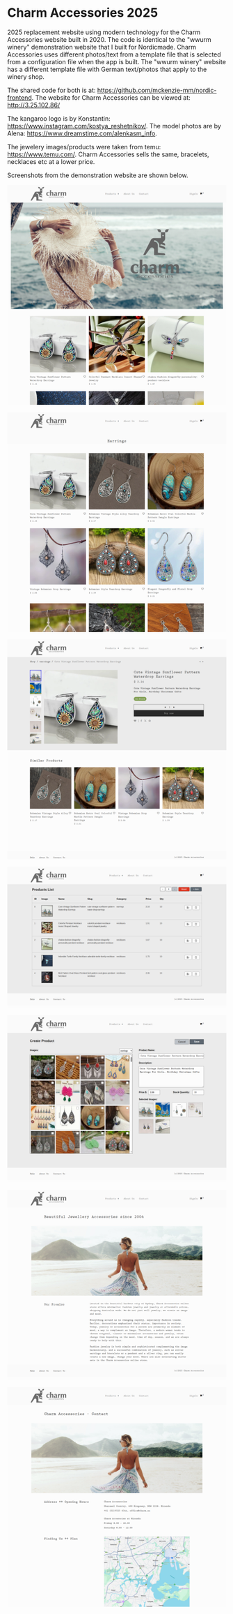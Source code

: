 # Charm Accessories 2025

2025 replacement website using modern technology for the Charm Accessories website built in 2020. The code is identical to the "wwurm winery" demonstration website that I built for Nordicmade.  Charm Accessories uses different photos/text from a template file that is selected from a configuration file when the app is built. The "wwurm winery" website has a different template file with German text/photos that apply to the winery shop. 

The shared code for both is at: https://github.com/mckenzie-mm/nordic-frontend. The website for Charm Accessories can be viewed at: http://3.25.102.86/

The kangaroo logo is by Konstantin: https://www.instagram.com/kostya_reshetnikov/. The model photos are by Alena: https://www.dreamstime.com/alenkasm_info. 

The jewelery images/products were taken from temu: https://www.temu.com/. Charm Accessories sells the same, bracelets, necklaces etc at a lower price.

Screenshots from the demonstration website are shown below.

<kbd>![alt text](https://github.com/mckenzie-mm/charm-access-2025/blob/main/images-readme/1.png)<kbd>

<kbd>![alt text](https://github.com/mckenzie-mm/charm-access-2025/blob/main/images-readme/7.png)<kbd>

<kbd>![alt text](https://github.com/mckenzie-mm/charm-access-2025/blob/main/images-readme/6.png)<kbd>

<kbd>![alt text](https://github.com/mckenzie-mm/charm-access-2025/blob/main/images-readme/4.png)<kbd>

<kbd>![alt text](https://github.com/mckenzie-mm/charm-access-2025/blob/main/images-readme/3.png)<kbd>

<kbd>![alt text](https://github.com/mckenzie-mm/charm-access-2025/blob/main/images-readme/2.png)<kbd>

<kbd>![alt text](https://github.com/mckenzie-mm/charm-access-2025/blob/main/images-readme/5.png)<kbd>
